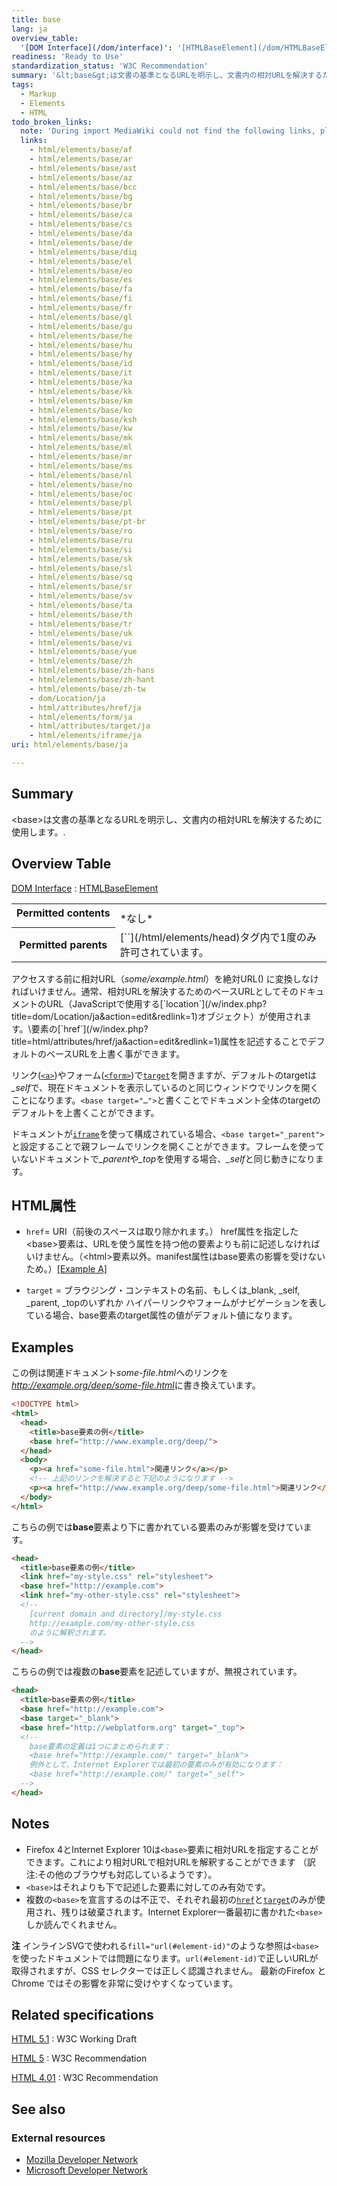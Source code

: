 ```yaml
---
title: base
lang: ja
overview_table:
  '[DOM Interface](/dom/interface)': '[HTMLBaseElement](/dom/HTMLBaseElement)'
readiness: 'Ready to Use'
standardization_status: 'W3C Recommendation'
summary: '&lt;base&gt;は文書の基準となるURLを明示し、文書内の相対URLを解決するために使用します。.'
tags:
  - Markup
  - Elements
  - HTML
todo_broken_links:
  note: 'During import MediaWiki could not find the following links, please fix and adjust this list.'
  links:
    - html/elements/base/af
    - html/elements/base/ar
    - html/elements/base/ast
    - html/elements/base/az
    - html/elements/base/bcc
    - html/elements/base/bg
    - html/elements/base/br
    - html/elements/base/ca
    - html/elements/base/cs
    - html/elements/base/da
    - html/elements/base/de
    - html/elements/base/diq
    - html/elements/base/el
    - html/elements/base/eo
    - html/elements/base/es
    - html/elements/base/fa
    - html/elements/base/fi
    - html/elements/base/fr
    - html/elements/base/gl
    - html/elements/base/gu
    - html/elements/base/he
    - html/elements/base/hu
    - html/elements/base/hy
    - html/elements/base/id
    - html/elements/base/it
    - html/elements/base/ka
    - html/elements/base/kk
    - html/elements/base/km
    - html/elements/base/ko
    - html/elements/base/ksh
    - html/elements/base/kw
    - html/elements/base/mk
    - html/elements/base/ml
    - html/elements/base/mr
    - html/elements/base/ms
    - html/elements/base/nl
    - html/elements/base/no
    - html/elements/base/oc
    - html/elements/base/pl
    - html/elements/base/pt
    - html/elements/base/pt-br
    - html/elements/base/ro
    - html/elements/base/ru
    - html/elements/base/si
    - html/elements/base/sk
    - html/elements/base/sl
    - html/elements/base/sq
    - html/elements/base/sr
    - html/elements/base/sv
    - html/elements/base/ta
    - html/elements/base/th
    - html/elements/base/tr
    - html/elements/base/uk
    - html/elements/base/vi
    - html/elements/base/yue
    - html/elements/base/zh
    - html/elements/base/zh-hans
    - html/elements/base/zh-hant
    - html/elements/base/zh-tw
    - dom/Location/ja
    - html/attributes/href/ja
    - html/elements/form/ja
    - html/attributes/target/ja
    - html/elements/iframe/ja
uri: html/elements/base/ja

---
```

## <span>Summary</span>

&lt;base&gt;は文書の基準となるURLを明示し、文書内の相対URLを解決するために使用します。.

## <span>Overview Table</span>

[DOM Interface](/dom/interface)
:   [HTMLBaseElement](/dom/HTMLBaseElement)

<table class="wikitable">
<tr>
<th style="vertical-align: top" id="permitted-contents">
Permitted contents

</th>
<td style="vertical-align: top; padding-top: 10px">
*なし*

</td>
</tr>
<tr>
<th id="permitted-parents">
Permitted parents

</th>
<td>
[`<head>`](/html/elements/head)タグ内で1度のみ許可されています。

</td>
</tr>
</table>
アクセスする前に相対URL（<var>some/example.html</var>）を絶対URL(<var><http://example.org/some/example.html></var>) に変換しなければいけません。通常、相対URLを解決するためのベースURLとしてそのドキュメントのURL（JavaScriptで使用する[`location`](/w/index.php?title=dom/Location/ja&action=edit&redlink=1)オブジェクト）が使用されます。\<base\>要素の[`href`](/w/index.php?title=html/attributes/href/ja&action=edit&redlink=1)属性を記述することでデフォルトのベースURLを上書く事ができます。

リンク([`<a>`](/html/elements/a/ja))やフォーム([`<form>`](/w/index.php?title=html/elements/form/ja&action=edit&redlink=1))で[`target`](/w/index.php?title=html/attributes/target/ja&action=edit&redlink=1)を開きますが、デフォルトのtargetは<var>\_self</var>で、現在ドキュメントを表示しているのと同じウィンドウでリンクを開くことになります。`<base target="…">`と書くことでドキュメント全体のtargetのデフォルトを上書くことができます。

ドキュメントが[`iframe`](/w/index.php?title=html/elements/iframe/ja&action=edit&redlink=1)を使って構成されている場合、`<base target="_parent">`と設定することで親フレームでリンクを開くことができます。フレームを使っていないドキュメントで<var>\_parent</var>や<var>\_top</var>を使用する場合、<var>\_self</var>と同じ動きになります。

## <span>HTML属性</span>

-   `href`= URI（前後のスペースは取り除かれます。）
    href属性を指定した\<base\>要素は、URLを使う属性を持つ他の要素よりも前に記述しなければいけません。（\<html\>要素以外。manifest属性はbase要素の影響を受けないため。）[[Example A]](#Example_A)

-   `target` = ブラウジング・コンテキストの名前、もしくは\_blank, \_self, \_parent, \_topのいずれか
    ハイパーリンクやフォームがナビゲーションを表している場合、base要素のtarget属性の値がデフォルト値になります。

## <span>Examples</span>

この例は関連ドキュメント<var>some-file.html</var>へのリンクを<var><http://example.org/deep/some-file.html></var>に書き換えています。

``` html
<!DOCTYPE html>
<html>
  <head>
    <title>base要素の例</title>
    <base href="http://www.example.org/deep/">
  </head>
  <body>
    <p><a href="some-file.html">関連リンク</a></p>
    <!-- 上記のリンクを解決すると下記のようになります -->
    <p><a href="http://www.example.org/deep/some-file.html">関連リンク</a></p>
  </body>
</html>
```

こちらの例では**base**要素より下に書かれている要素のみが影響を受けています。

``` html
<head>
  <title>base要素の例</title>
  <link href="my-style.css" rel="stylesheet">
  <base href="http://example.com">
  <link href="my-other-style.css" rel="stylesheet">
  <!--
    [current domain and directory]/my-style.css
    http://example.com/my-other-style.css
    のように解釈されます。
  -->
</head>
```

こちらの例では複数の**base**要素を記述していますが、無視されています。

``` html
<head>
  <title>base要素の例</title>
  <base href="http://example.com">
  <base target="_blank">
  <base href="http://webplatform.org" target="_top">
  <!--
    base要素の定義は1つにまとめられます：
    <base href="http://example.com/" target="_blank">
    例外として、Internet Explorerでは最初の要素のみが有効になります：
    <base href="http://example.com/" target="_self">
  -->
</head>
```

## <span>Notes</span>

-   Firefox 4とInternet Explorer 10は`<base>`要素に相対URLを指定することができます。これにより相対URLで相対URLを解釈することができます
    （訳注:その他のブラウザも対応しているようです）。
-   `<base>`はそれよりも下で記述した要素に対してのみ有効です。
-   複数の`<base>`を宣言するのは不正で、それぞれ最初の[`href`](/w/index.php?title=html/attributes/href/ja&action=edit&redlink=1)と[`target`](/w/index.php?title=html/attributes/target/ja&action=edit&redlink=1)のみが使用され、残りは破棄されます。Internet Explorer一番最初に書かれた`<base>`しか読んでくれません。

**注** インラインSVGで使われる`fill="url(#element-id)"`のような参照は`<base>`を使ったドキュメントでは問題になります。`url(#element-id)`で正しいURLが取得されますが、CSS セレクターでは正しく認識されません。 最新のFirefox とChrome ではその影響を非常に受けやすくなっています。

## <span>Related specifications</span>

[HTML 5.1](http://www.w3.org/TR/html51/document-metadata.html#the-base-element)
:   W3C Working Draft

[HTML 5](http://www.w3.org/TR/html5/document-metadata.html#the-base-element)
:   W3C Recommendation

[HTML 4.01](http://www.w3.org/TR/html401/struct/links.html#edef-BASE)
:   W3C Recommendation

## <span>See also</span>

### <span>External resources</span>

-   [Mozilla Developer Network](https://developer.mozilla.org/en-US/docs/HTML/Element/base)
-   [Microsoft Developer Network](http://msdn.microsoft.com/en-us/library/ie/ms535191%28v=vs.85%29.aspx)
